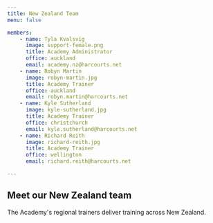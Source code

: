 ```yaml
---
title: New Zealand Team
menu: false

members:
    - name: Tyla Kvalsvig
      image: support-female.png
      title: Academy Administrator
      office: auckland
      email: academy.nz@harcourts.net
    - name: Robyn Martin
      image: robyn-martin.jpg
      title: Academy Trainer
      office: auckland
      email: robyn.martin@harcourts.net
    - name: Kyle Sutherland
      image: kyle-sutherland.jpg
      title: Academy Trainer
      office: christchurch
      email: kyle.sutherland@harcourts.net
    - name: Richard Reith
      image: richard-reith.jpg
      title: Academy Trainer
      office: wellington
      email: richard.reith@harcourts.net

---
```


## Meet our New Zealand team

The Academy's regional trainers deliver training across New Zealand.
